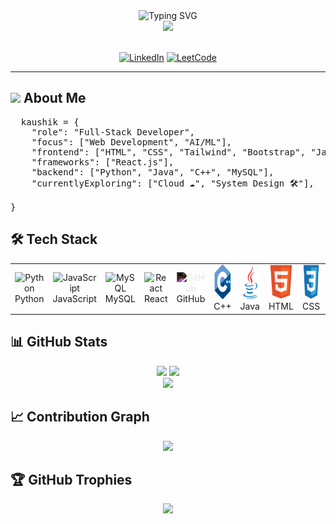 
<div align="center">
  <img src="https://readme-typing-svg.herokuapp.com?font=Fira+Code&size=28&duration=2800&pause=2000&color=00FF99&center=true&vCenter=true&width=700&lines=Hey+there!+I'm+Kaushik+👋;Full-Stack+Developer+💻;AI+%26+ML+Enthusiast+🤖;" alt="Typing SVG" />
</div>

<div align="center">
  <img src="https://user-images.githubusercontent.com/74038190/225813708-98b745f2-7d22-48cf-9150-083f1b00d6c9.gif" width="500">
</div>

<br>

<div align="center">
  
[![LinkedIn](https://img.shields.io/badge/LinkedIn-0A66C2?style=for-the-badge&logo=linkedin&logoColor=white)](https://www.linkedin.com/in/www.linkedin.com/in/kaushik-bhattacharya-b801b5319/)
[![LeetCode](https://img.shields.io/badge/LeetCode-000000?style=for-the-badge&logo=LeetCode&logoColor=#d16c06)](https://leetcode.com/u/kb1105/)


</div>

---

## <img src="https://media2.giphy.com/media/QssGEmpkyEOhBCb7e1/giphy.gif" width ="25"> About Me  

<pre>  kaushik = {
    "role": "Full-Stack Developer",
    "focus": ["Web Development", "AI/ML"],
    "frontend": ["HTML", "CSS", "Tailwind", "Bootstrap", "JavaScript"],
    "frameworks": ["React.js"],
    "backend": ["Python", "Java", "C++", "MySQL"],
    "currentlyExploring": ["Cloud ☁️", "System Design 🛠️"],
    
}  </pre>

## 🛠️ Tech Stack

<table align="center">
  <tr>
    <td align="center" width="96">
      <img src="https://techstack-generator.vercel.app/python-icon.svg" width="55" height="55" alt="Python" />
      <br>Python
    </td>
    <td align="center" width="96">
      <img src="https://techstack-generator.vercel.app/js-icon.svg" width="55" height="55" alt="JavaScript" />
      <br>JavaScript
    </td>
    <td align="center" width="96">
      <img src="https://techstack-generator.vercel.app/mysql-icon.svg" width="55" height="55" alt="MySQL" />
      <br>MySQL
    </td>
    <td align="center" width="96">
      <img src="https://techstack-generator.vercel.app/react-icon.svg" width="55" height="55" alt="React" />
      <br>React
    </td>
    <td align="center" width="96">
      <img src="https://techstack-generator.vercel.app/github-icon.svg" width="55" height="55" alt="GitHub" style="filter: invert(1);" />
      <br>GitHub
    </td>
    <td align="center" width="96">
      <img src="https://raw.githubusercontent.com/devicons/devicon/master/icons/cplusplus/cplusplus-original.svg" width="55" height="55" alt="C++" style="animation: glow 2s infinite alternate;" />
      <br>C++
    </td>
    <td align="center" width="96">
      <img src="https://raw.githubusercontent.com/devicons/devicon/master/icons/java/java-original.svg" width="55" height="55" alt="Java" style="animation: spin 6s linear infinite;" />
      <br>Java
    </td>
    <td align="center" width="96">
      <img src="https://raw.githubusercontent.com/devicons/devicon/master/icons/html5/html5-original.svg" width="55" height="55" alt="HTML" style="animation: pulse 2s infinite;" />
      <br>HTML
    </td>
    <td align="center" width="96">
      <img src="https://raw.githubusercontent.com/devicons/devicon/master/icons/css3/css3-original.svg" width="55" height="55" alt="CSS" style="animation: pulse 2s infinite alternate;" />
      <br>CSS
    </td>
    <td align="center" width="96">
      <img src="https://raw.githubusercontent.com/devicons/devicon/master/icons/tailwindcss/tailwindcss-plain.svg" width="55" height="55" alt="Tailwind" style="animation: float 3s ease-in-out infinite;" />
      <br>Tailwind
    </td>
  </tr>
</table>



## 📊 GitHub Stats

<div align="center"> <img width="390" src="https://github-readme-stats.vercel.app/api?username=kbofficial-git&show_icons=true&theme=radical&hide_border=true&bg_color=00000000&text_color=00ff99&title_color=00ff99&icon_color=00ff99&rank_icon=github" /> <img width="325" src="https://github-readme-stats.vercel.app/api/top-langs/?username=kbofficial-git&layout=donut&theme=radical&hide_border=true&bg_color=00000000&text_color=00ff99&title_color=00ff99" /> </div> <div align="center"> <img width="425" src="https://github-readme-streak-stats.herokuapp.com/?user=kbofficial-git&theme=radical&hide_border=true&background=00000000&stroke=00ff99&ring=00ff99&fire=ff0055&currStreakNum=ffffff&sideNums=00ff99&currStreakLabel=ff0055&sideLabels=00ff99&dates=00ff99" /> </div>

## 📈 Contribution Graph

<div align="center"> <img src="https://github-readme-activity-graph.vercel.app/graph?username=kbofficial-git&bg_color=00000000&color=00ff99&line=ff0055&point=ffffff&area=true&hide_border=true" /> </div>

## 🏆 GitHub Trophies

<div align="center"> <img src="https://github-profile-trophy.vercel.app/?username=kbofficial-git&theme=algolia&no-frame=true&no-bg=true&column=4&margin-w=15&margin-h=15&title=Commits,Followers,Stars,PullRequest" /> </div>


